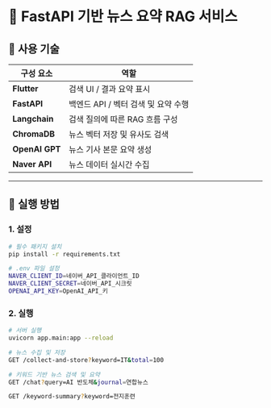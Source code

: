 # 📰 FastAPI 기반 뉴스 요약 RAG 서비스

## 🧩 사용 기술

| 구성 요소       | 역할                             |
|----------------|----------------------------------|
| **Flutter**     | 검색 UI / 결과 요약 표시           |
| **FastAPI**     | 백엔드 API / 벡터 검색 및 요약 수행 |
| **Langchain**   | 검색 질의에 따른 RAG 흐름 구성     |
| **ChromaDB**    | 뉴스 벡터 저장 및 유사도 검색       |
| **OpenAI GPT**  | 뉴스 기사 본문 요약 생성           |
| **Naver API**   | 뉴스 데이터 실시간 수집             |


---

## 🚀 실행 방법

### 1. 설정

```bash
# 필수 패키지 설치
pip install -r requirements.txt

# .env 파일 설정
NAVER_CLIENT_ID=네이버_API_클라이언트_ID
NAVER_CLIENT_SECRET=네이버_API_시크릿
OPENAI_API_KEY=OpenAI_API_키
```

### 2. 실행
```bash
# 서버 실행
uvicorn app.main:app --reload

# 뉴스 수집 및 저장
GET /collect-and-store?keyword=IT&total=100

# 키워드 기반 뉴스 검색 및 요약
GET /chat?query=AI 반도체&journal=연합뉴스

GET /keyword-summary?keyword=전지훈련
```